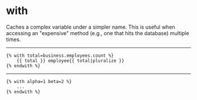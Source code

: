 # with

Caches a complex variable under a simpler name. This is useful when accessing an "expensive" method (e.g., one that hits the database) multiple times.

---

```htmldjango
{% with total=business.employees.count %}
    {{ total }} employee{{ total|pluralize }}
{% endwith %}
```

---

```htmldjango
{% with alpha=1 beta=2 %}
    ...
{% endwith %}
```
